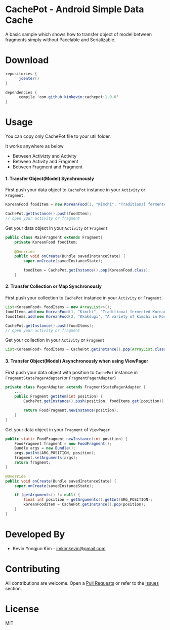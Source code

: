 # CachePot - Android Simple Data Cache

A basic sample which shows how to transfer object of model between fragments simply without Pacelable and Serializable.

# Download
```java
repositories {
	  jcenter()
}

dependencies {
	  compile 'com.github.kimkevin:cachepot:1.0.0'
}
```

# Usage
You can copy only CachePot file to your util folder.

It works anywhere as below
* Between Activizty and Activity
* Between Activity and Fragment
* Between Fragment and Fragment

#### 1. Transfer Object(Model) Synchronously

First push your data object to `CachePot` instance in your `Activity` or `Fragment`.

```java
KoreanFood foodItem = new KoreanFood(1, "Kimchi", "Traditional fermented Korean side dish made of vegetables")  // Sample Model

CachePot.getInstance().push(foodItem);
// open your activity or fragment
```

Get your data object in your `Activity` or `Fragment`

```java
public class MainFragment extends Fragment{
    private KoreanFood foodItem;
    
    @Override
    public void onCreate(Bundle savedInstanceState) {
        super.onCreate(savedInstanceState);

        foodItem = CachePot.getInstance().pop(KoreanFood.class);
    }
```

#### 2. Transfer Collection or Map Synchronously

First push your collection to `CachePot` instance in your `Activity` or `Fragment`.

```java
List<KoreanFood> foodItems = new ArrayList<>();
foodItems.add(new KoreanFood(1, "Kimchi", "Traditional fermented Korean side dish made of vegetables"));
foodItems.add(new KoreanFood(2, "Kkakdugi", "A variety of kimchi in Korean cuisine"));

CachePot.getInstance().push(foodItems);
// open your activity or fragment
```

Get your collection in your `Activity` or `Fragment`

```java
List<KoreanFood> foodItems = CachePot.getInstance().pop(ArrayList.class);
```

#### 3. Transfer Object(Model) Asynchronously when using ViewPager

First push your data object with position to `CachePot` instance in `FragmentStatePagerAdapter`(or `FragmentPagerAdapter`)

```java
private class PagerAdapter extends FragmentStatePagerAdapter {
    ...
    public Fragment getItem(int position) {
        CachePot.getInstance().push(position, foodItems.get(position));

        return FoodFragment.newInstance(position);
    }
}
```

Get your data object in your `Fragment` of `ViewPager`

```java
public static FoodFragment newInstance(int position) {
    FoodFragment fragment = new FoodFragment();
    Bundle args = new Bundle();
    args.putInt(ARG_POSITION, position);
    fragment.setArguments(args);
    return fragment;
}

@Override
public void onCreate(Bundle savedInstanceState) {
    super.onCreate(savedInstanceState);

    if (getArguments() != null) {
        final int position = getArguments().getInt(ARG_POSITION);
        koreanFoodItem = CachePot.getInstance().pop(position);
    }
}
```

# Developed By
* Kevin Yongjun Kim - imkimkevin@gmail.com

# Contributing
All contributions are welcome. Open a [Pull Requests](https://github.com/kimkevin/CachePot/pulls) or refer to
the [Issues](https://github.com/kimkevin/CachePot/issues) section.

# License
MIT
